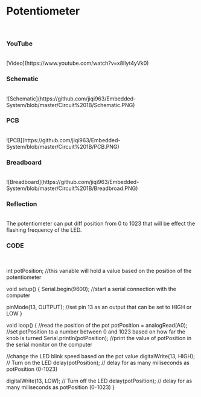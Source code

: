 <h1>Potentiometer</h1>
</br>
<h3>YouTube</h3>
</br>
[Video](https://www.youtube.com/watch?v=x8Ilyt4yVk0)
</br>
<h3>Schematic</h3>
</br>
![Schematic](https://github.com/jiqi963/Embedded-System/blob/master/Circuit%201B/Schematic.PNG)
</br>
<h3>PCB</h3>
</br>
![PCB](https://github.com/jiqi963/Embedded-System/blob/master/Circuit%201B/PCB.PNG)
</br>
<h3>Breadboard</h3>
</br>
![Breadboard](https://github.com/jiqi963/Embedded-System/blob/master/Circuit%201B/Breadbroad.PNG)
</br>
<h3>Reflection </h3>
</br>
The potentiometer can put diff position from 0 to 1023 that will be effect the flashing frequency of the LED.
</br>
<h3>CODE</h3>
</br>

int potPosition;       //this variable will hold a value based on the position of the potentiometer

void setup()
{
  Serial.begin(9600);       //start a serial connection with the computer
  
  pinMode(13, OUTPUT);      //set pin 13 as an output that can be set to HIGH or LOW
}

void loop()
{
  //read the position of the pot
  potPosition = analogRead(A0);    //set potPosition to a number between 0 and 1023 based on how far the knob is turned
  Serial.println(potPosition);     //print the value of potPosition in the serial monitor on the computer

  //change the LED blink speed based on the pot value
  digitalWrite(13, HIGH);           // Turn on the LED
  delay(potPosition);              // delay for as many miliseconds as potPosition (0-1023)

  digitalWrite(13, LOW);            // Turn off the LED
  delay(potPosition);              // delay for as many miliseconds as potPosition (0-1023)
}
